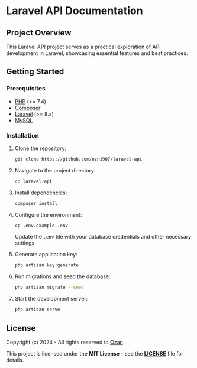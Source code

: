 # Laravel API Documentation

## Project Overview

This Laravel API project serves as a practical exploration of API development in Laravel, showcasing essential features and best practices.

## Getting Started

### Prerequisites

- [PHP](https://www.php.net/) (>= 7.4)
- [Composer](https://getcomposer.org/)
- [Laravel](https://laravel.com/) (>= 8.x)
- [MySQL](https://www.mysql.com/) 
### Installation

1. Clone the repository:

    ```bash
    git clone https://github.com/ozn1907/laravel-api
    ```

2. Navigate to the project directory:

    ```bash
    cd laravel-api
    ```

3. Install dependencies:

    ```bash
    composer install
    ```

4. Configure the environment:

    ```bash
    cp .env.example .env
    ```

    Update the `.env` file with your database credentials and other necessary settings.

5. Generate application key:

    ```bash
    php artisan key:generate
    ```

6. Run migrations and seed the database:

    ```bash
    php artisan migrate --seed
    ```

7. Start the development server:

    ```bash
    php artisan serve
    ```

## License


<p>Copyright (c) 2024 - All rights reserved to
  <a href="https://github.com/ozn1907">Ozan</a>
</p>


This project is licensed under the **MIT License** - see the **[LICENSE](LICENSE)** file for details.
